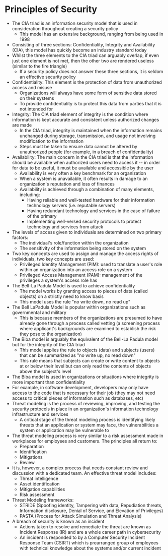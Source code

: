 # Principles of Security

- The CIA triad is an information security model that is used in consideration throughout creating a security policy
    - This model has an extensive background, ranging from being used in 1998
- Consisting of three sections: Confidentiality, Integrity and Availability (CIA), this model has quickly become an industry standard today
- Whilst the three elements to the CIA triad can arguably overlap, if even just one element is not met, then the other two are rendered useless (similar to the fire triangle)
    - If a security policy does not answer these three sections, it is seldom an effective security policy
- Confidentiality: This element is the protection of data from unauthorized access and misuse
    - Organizations will always have some form of sensitive data stored on their systems
    - To provide confidentiality is to protect this data from parties that it is not intended for
- Integrity: The CIA triad element of integrity is the condition where information is kept accurate and consistent unless authorized changes are made
    - In the CIA triad, integrity is maintained when the information remains unchanged during storage, transmission, and usage not involving modification to the information
    - Steps must be taken to ensure data cannot be altered by unauthorized people (for example, in a breach of confidentiality)
- Availability: The main concern in the CIA triad is that the information should be available when authorized users need to access it -- in order for data to be useful, it must be available and accessible by the user
    - Availability is very often a key benchmark for an organization
    - When a system is unavailable, it often results in damage to an organization's reputation and loss of finances
    - Availability is achieved through a combination of many elements, including:
        - Having reliable and well-tested hardware for their information technology servers (i.e. reputable servers)
        - Having redundant technology and services in the case of failure of the primary
        - Implementing well-versed security protocols to protect technology and services from attack
- The levels of access given to individuals are determined on two primary factors:
    - The individual's role/function within the organization
    - The sensitivity of the information being stored on the system
- Two key concepts are used to assign and manage the access rights of individuals, two key concepts are used:
    - Privileged Identity Management (PIM): used to translate a user's role within an organization into an access role on a system
    - Privileged Access Management (PAM): management of the privileges a system's access role has
- The Bell-La Padula Model is used to achieve confidentiality
    - The model works by granting access to pieces of data (called objects) on a strictly need to know basis
    - This model uses the rule "no write down, no read up"
- The Bell LaPadula Model is popular within organizations such as governmental and military
    - This is because members of the organizations are presumed to have already gone through a process called vetting (a screening process where applicant's backgrounds are examined to establish the risk they pose to the organization)
- The Biba model is arguably the equivalent of the Bell-La Padula model but for the integrity of the CIA triad
    - This model applies the rule to objects (data) and subjects (users) that can be summarized as "no write up, no read down"
    - This rule means that subjects can create or write content to objects at or below their level but can only read the contents of objects above the subject's level
- The Biba model is used in organizations or situations where integrity is more important than confidentiality
- For example, in software development, developers may only have access to the code that is necessary for their job (they may not need access to critical pieces of information such as databases, etc)
- Threat modeling is the process of reviewing, improving, and testing the security protocols in place in an organization's information technology infrastructure and services
    - A critical stage of the threat modeling process is identifying likely threats that an application or system may face, the vulnerabilities a system or application may be vulnerable to
- The threat modeling process is very similar to a risk assessment made in workplaces for employees and customers. The principles all return to:
    - Preparation
    - Identification
    - Mitigations
    - Review
- It is, however, a complex process that needs constant review and discussion with a dedicated team. An effective threat model includes:
    - Threat intelligence
    - Asset identification
    - Mitigation capabilities
    - Risk assessment
- Threat Modeling frameworks:
    - STRIDE (Spoofing identity, Tampering with data, Repudiation threats, Information disclosure, Denial of Service, and Elevation of Privileges)
    - PASTA (Process for Attack Simulation and Threat Analysis)
- A breach of security is known as an incident
    - Actions taken to resolve and remediate the threat are known as Incident Response (IR) and are a whole career path in cybersecurity
    - An incident is responded to by a Computer Security Incident Response Team (CSIRT) which is prearranged group of employees with technical knowledge about the systems and/or current incident
